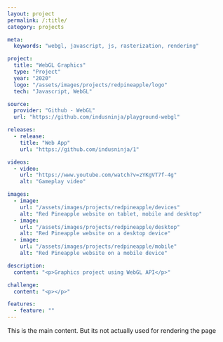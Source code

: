 ```yaml
---
layout: project
permalink: /:title/
category: projects

meta:
  keywords: "webgl, javascript, js, rasterization, rendering"

project:
  title: "WebGL Graphics"
  type: "Project"
  year: "2020"
  logo: "/assets/images/projects/redpineapple/logo"
  tech: "Javascript, WebGL"

source:
  provider: "Github - WebGL"
  url: "https://github.com/indusninja/playground-webgl"

releases:
  - release:
    title: "Web App"
    url: "https://github.com/indusninja/1"

videos:
  - video:
    url: "https://www.youtube.com/watch?v=zYKgVT7f-4g"
    alt: "Gameplay video"

images:
  - image:
    url: "/assets/images/projects/redpineapple/devices"
    alt: "Red Pineapple website on tablet, mobile and desktop"
  - image:
    url: "/assets/images/projects/redpineapple/desktop"
    alt: "Red Pineapple website on a desktop device"
  - image:
    url: "/assets/images/projects/redpineapple/mobile"
    alt: "Red Pineapple website on a mobile device"

description:
  content: "<p>Graphics project using WebGL API</p>"

challenge:
  content: "<p></p>"

features:
  - feature: ""
---
```

<p>This is the main content. But its not actually used for rendering the page</p>
